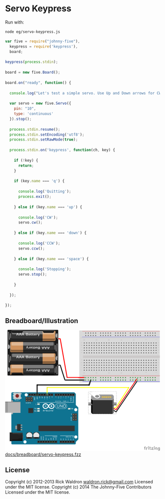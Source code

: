# Servo Keypress

Run with:
```bash
node eg/servo-keypress.js
```


```javascript
var five = require("johnny-five"),
  keypress = require('keypress'),
  board;

keypress(process.stdin);

board = new five.Board();

board.on("ready", function() {

  console.log("Let's test a simple servo. Use Up and Down arrows for CW and CCW respectively. Space to stop.");

  var servo = new five.Servo({
    pin: "10",
    type: 'continuous'
  }).stop();

  process.stdin.resume();
  process.stdin.setEncoding('utf8');
  process.stdin.setRawMode(true);

  process.stdin.on('keypress', function(ch, key) {

    if (!key) {
      return;
    }

    if (key.name === 'q') {

      console.log('Quitting');
      process.exit();

    } else if (key.name === 'up') {

      console.log('CW');
      servo.cw();

    } else if (key.name === 'down') {

      console.log('CCW');
      servo.ccw();

    } else if (key.name === 'space') {

      console.log('Stopping');
      servo.stop();

    }

  });

});

```


## Breadboard/Illustration


![docs/breadboard/servo-keypress.png](breadboard/servo-keypress.png)
[docs/breadboard/servo-keypress.fzz](breadboard/servo-keypress.fzz)





## License
Copyright (c) 2012-2013 Rick Waldron <waldron.rick@gmail.com>
Licensed under the MIT license.
Copyright (c) 2014 The Johnny-Five Contributors
Licensed under the MIT license.
